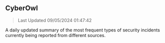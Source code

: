## CyberOwl 
> Last Updated 09/05/2024 01:47:42 


A daily updated summary of the most frequent types of security incidents currently being reported from different sources.

